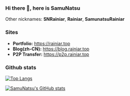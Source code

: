 ### Hi there 👋, here is SamuNatsu

Other nicknames: **SNRainiar**, **Rainiar**, **SamunatsuRainiar**

### Sites

* **Portfolio:** <https://rainiar.top>
* **Blog(zh-CN):** <https://blog.rainiar.top>  
* **P2P Transfer:** <https://p2p.rainiar.top>

### Github stats

[![Top Langs](https://github-readme-stats.vercel.app/api/top-langs/?username=SamuNatsu&layout=compact&theme=transparent)](https://github.com/anuraghazra/github-readme-stats)

[![SamuNatsu's GitHub stats](https://github-readme-stats.vercel.app/api?username=SamuNatsu&show_icons=true&theme=transparent&count_private=true&include_all_commits=true)](https://github.com/anuraghazra/github-readme-stats)
